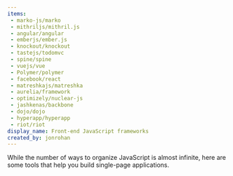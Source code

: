 ```yaml
---
items:
 - marko-js/marko
 - mithriljs/mithril.js
 - angular/angular
 - emberjs/ember.js
 - knockout/knockout
 - tastejs/todomvc
 - spine/spine
 - vuejs/vue
 - Polymer/polymer
 - facebook/react
 - matreshkajs/matreshka
 - aurelia/framework
 - optimizely/nuclear-js
 - jashkenas/backbone
 - dojo/dojo
 - hyperapp/hyperapp
 - riot/riot
display_name: Front-end JavaScript frameworks
created_by: jonrohan
---
```

While the number of ways to organize JavaScript is almost infinite, here are some tools that help you build single-page applications.
